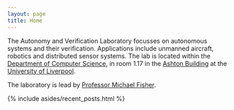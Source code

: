```yaml
---
layout: page
title: Home
---
```


<article class="row">

<section class="columns small-12 large-8" >
<div markdown="1">

The Autonomy and Verification Laboratory focusses on autonomous systems and their verification. Applications include unmanned aircraft, robotics and distributed sensor systems.  The lab is located within the [Department of Computer Science](http://intranet.csc.liv.ac.uk), in room 1.17 in the [Ashton Building](https://www.facebook.com/pages/Ashton-Building-Computer-Science-Department-University-Of-Liverpool/147388285329779) at the [University of Liverpool](http://www.liv.ac.uk/).

The laboratory is lead by [Professor Michael Fisher](https://cgi.csc.liv.ac.uk/~michael/).
</div>
</section>


{% include asides/recent_posts.html %}

</article>
